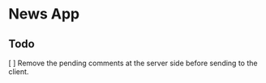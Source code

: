 # News App

## Todo
[ ] Remove the pending comments at the server side before sending to the client.
